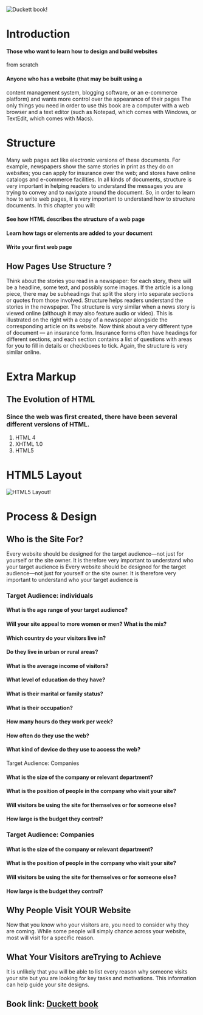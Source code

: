 ![Duckett book!](https://1.bp.blogspot.com/-OPTUUf3Po80/XrpNus59zCI/AAAAAAAAGkA/bk7nHCe5eZQAC11qlAyi8VZK2f9t9K5tgCLcBGAsYHQ/s640/css.jpg)

# Introduction
#### Those who want to learn how to design and build websites
from scratch
#### Anyone who has a website (that may be built using a
content management system, blogging software, or an
e-commerce platform) and wants more control over the
appearance of their pages
The only things you need in order to use this book are a
computer with a web browser and a text editor (such as
Notepad, which comes with Windows, or TextEdit, which
comes with Macs).

# Structure
Many web pages act like electronic versions of these
documents. For example, newspapers show the same stories
in print as they do on websites; you can apply for insurance
over the web; and stores have online catalogs and e-commerce
facilities.
In all kinds of documents, structure is very important in helping
readers to understand the messages you are trying to convey
and to navigate around the document. So, in order to learn how
to write web pages, it is very important to understand how to
structure documents. In this chapter you will:
#### See how HTML describes the structure of a web page
#### Learn how tags or elements are added to your document
#### Write your first web page
## How Pages Use Structure ?
Think about the stories you
read in a newspaper: for each
story, there will be a headline,
some text, and possibly some
images. If the article is a long
piece, there may be subheadings
that split the story into separate
sections or quotes from those
involved. Structure helps readers
understand the stories in the
newspaper.
The structure is very similar
when a news story is viewed
online (although it may also
feature audio or video). This is
illustrated on the right with a
copy of a newspaper alongside
the corresponding article on its
website.
Now think about a very different
type of document — an
insurance form. Insurance forms
often have headings for different
sections, and each section
contains a list of questions with
areas for you to fill in details or
checkboxes to tick. Again, the
structure is very similar online.

# Extra Markup
## The Evolution of HTML
### Since the web was first created, there have been several different versions of HTML.
1. HTML 4
2. XHTML 1.0
3. HTML5

# HTML5 Layout
![HTML5 Layout!](https://4.bp.blogspot.com/-3vqJRIdB2bQ/WofTZOh8dGI/AAAAAAAABT8/mRHTwO6l-t0262yBn-N1yJREWPLYnFvxQCLcBGAs/s1600/youtube.jpg)

# Process & Design
## Who is the Site For?
Every website should be designed for the
target audience—not just for yourself or the
site owner. It is therefore very important to
understand who your target audience is
Every website should be designed for the
target audience—not just for yourself or the
site owner. It is therefore very important to
understand who your target audience is
### Target Audience: individuals
#### What is the age range of your target audience?
#### Will your site appeal to more women or men? What is the mix?
#### Which country do your visitors live in?
#### Do they live in urban or rural areas?
#### What is the average income of visitors?
#### What level of education do they have?
#### What is their marital or family status?
#### What is their occupation?
#### How many hours do they work per week?
#### How often do they use the web?
#### What kind of device do they use to access the web?
Target Audience: Companies
#### What is the size of the company or relevant department?
#### What is the position of people in the company who visit your site?
#### Will visitors be using the site for themselves or for someone else?
#### How large is the budget they control?
### Target Audience: Companies
#### What is the size of the company or relevant department?
#### What is the position of people in the company who visit your site?
#### Will visitors be using the site for themselves or for someone else?
#### How large is the budget they control?
## Why People Visit YOUR Website
Now that you know who your visitors are, you
need to consider why they are coming. While
some people will simply chance across your
website, most will visit for a specific reason.
## What Your Visitors areTrying to Achieve
It is unlikely that you will be able to list every
reason why someone visits your site but you
are looking for key tasks and motivations. This
information can help guide your site designs.

## Book link: [Duckett book](https://drive.google.com/file/d/1vTttAaz2kLHFaltbQjEN0tb_xpUA6d_y/view)

